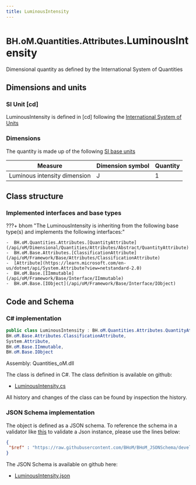 ```yaml
---
title: LuminousIntensity
---
```


# <small>BH.oM.Quantities.Attributes.</small>**LuminousIntensity**

Dimensional quantity as defined by the International System of Quantities

## Dimensions and units

### SI Unit [cd]

LuminousIntensity is defined in [cd] following the [International System of Units](https://en.wikipedia.org/wiki/International_System_of_Units) 

### Dimensions

The quantity is made up of the following [SI base units](https://en.wikipedia.org/wiki/SI_base_unit)

| Measure        | Dimension symbol | Quantity |
|------------------|--------|----------|
| Luminous intensity dimension |  J  |1  |

## Class structure

### Implemented interfaces and base types

???+ bhom "The LuminousIntensity is inheriting from the following base type(s) and implements the following interfaces:"

    -  BH.oM.Quantities.Attributes.[QuantityAttribute](/api/oM/Dimensional/Quantities/Attributes/Abstract/QuantityAttribute)
    -  BH.oM.Base.Attributes.[ClassificationAttribute](/api/oM/Framework/Base/Attributes/ClassificationAttribute)
    -  [Attribute](https://learn.microsoft.com/en-us/dotnet/api/System.Attribute?view=netstandard-2.0)
    -  BH.oM.Base.[IImmutable](/api/oM/Framework/Base/Interface/IImmutable)
    -  BH.oM.Base.[IObject](/api/oM/Framework/Base/Interface/IObject)




## Code and Schema

### C# implementation

``` C# title="C#"
public class LuminousIntensity : BH.oM.Quantities.Attributes.QuantityAttribute,
BH.oM.Base.Attributes.ClassificationAttribute,
System.Attribute,
BH.oM.Base.IImmutable,
BH.oM.Base.IObject
```

Assembly: Quantities_oM.dll

The class is defined in C#. The class definition is available on github:

- [LuminousIntensity.cs](https://github.com/BHoM/BHoM/blob/develop/Quantities_oM/Attributes\LuminousIntensity.cs)

All history and changes of the class can be found by inspection the history.
### JSON Schema implementation

The object is defined as a JSON schema. To reference the schema in a validator like [this](https://www.jsonschemavalidator.net/) to validate a Json instance, please use the lines below:

``` json title="JSON Schema"
{
 "$ref" : "https://raw.githubusercontent.com/BHoM/BHoM_JSONSchema/develop/Quantities_oM/Attributes/LuminousIntensity.json"
}
```

The JSON Schema is available on github here:

- [LuminousIntensity.json](https://github.com/BHoM/BHoM_JSONSchema/blob/develop/Quantities_oM/Attributes/LuminousIntensity.json)
